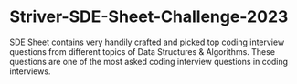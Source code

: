 # Striver-SDE-Sheet-Challenge-2023
SDE Sheet contains very handily crafted and picked top coding interview questions from different topics of Data Structures &amp; Algorithms. These questions are one of the most asked coding interview questions in coding interviews.
